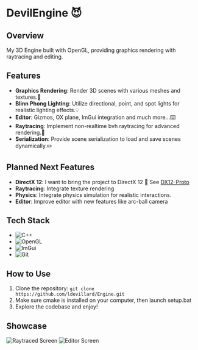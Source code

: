 # DevilEngine 😈

## Overview

My 3D Engine built with OpenGL, providing graphics rendering with raytracing and editing.

## Features

- **Graphics Rendering**: Render 3D scenes with various meshes and textures.👾
- **Blinn Phong Lighting**: Utilize directional, point, and spot lights for realistic lighting effects.💡
- **Editor**: Gizmos, OX plane, ImGui integration and much more...⌨️
- **Raytracing**: Implement non-realtime bvh raytracing for advanced rendering.🌟
- **Serialization**: Provide scene serialization to load and save scenes dynamically.✏️

## Planned Next Features
- **DirectX 12**: I want to bring the project to DirectX 12 🚀 See [DX12-Proto](https://github.com/ldevillard/DX12-Prototype)
- **Raytracing**: Integrate texture rendering
- **Physics**: Integrate physics simulation for realistic interactions.
- **Editor**: Improve editor with new features like arc-ball camera

## Tech Stack

- ![C++](https://img.shields.io/badge/C%2B%2B-00599C?style=style=flat&logo=c%2B%2B&logoColor=white)
- ![OpenGL](https://img.shields.io/badge/OpenGL-5586A4?style=style=flat&logo=opengl&logoColor=white)
- ![ImGui](https://img.shields.io/badge/ImGui-4B0082?style=style=flat&logo=imgui&logoColor=white)
- ![Git](https://img.shields.io/badge/GIT-E44C30?style=flat&logo=git&logoColor=white)

## How to Use

1. Clone the repository: `git clone https://github.com/ldevillard/Engine.git`
2. Make sure cmake is installed on your computer, then launch setup.bat
4. Explore the codebase and enjoy!

## Showcase

![Raytraced Screen](https://github.com/ldevillard/Engine/blob/main/Thumbnails/Screenshot%202024-07-01%20205025.png)
![Editor Screen](https://github.com/ldevillard/Engine/blob/main/Thumbnails/Screenshot%202024-03-29%20185441.png)
